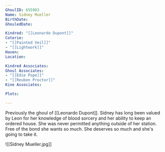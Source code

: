 ```yaml
---
GhoulID: 655983
Name: Sidney Mueller
BirthDate: 
GhouledDate: 

Kindred: "[[Leonardo Dupont]]"
Coterie: 
- "[[Painted Veil]]"
- "[[Lightwork]]"
Haven: 
Location: 

Kindred Associates: 
Ghoul Associates: 
- "[[Edie Pope]]"
- "[[Reuben Proctor]]"
Kine Associates: 

Plots: 

---
```

Previously the ghoul of [[Leonardo Dupont]]. Sidney has long been valued by Leon for her knowledge of blood sorcery and her ability to keep an ordered house. She was never permitted anything outside of her station. Free of the bond she wants so much. She deserves so much and she's going to take it.

![[Sidney Mueller.jpg]]